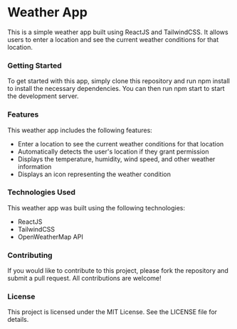 # Weather App
This is a simple weather app built using ReactJS and TailwindCSS. It allows users to enter a location and see the current weather conditions for that location.

### Getting Started
To get started with this app, simply clone this repository and run npm install to install the necessary dependencies. You can then run npm start to start the development server.

### Features
This weather app includes the following features:

* Enter a location to see the current weather conditions for that location
* Automatically detects the user's location if they grant permission
* Displays the temperature, humidity, wind speed, and other weather information
* Displays an icon representing the weather condition

### Technologies Used
This weather app was built using the following technologies:

* ReactJS
* TailwindCSS
* OpenWeatherMap API

### Contributing
If you would like to contribute to this project, please fork the repository and submit a pull request. All contributions are welcome!

### License
This project is licensed under the MIT License. See the LICENSE file for details.
